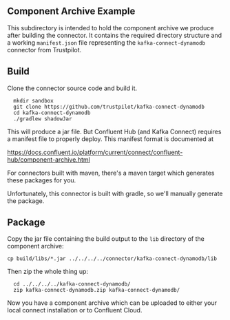 ## Component Archive Example

This subdirectory is intended to hold the component archive we produce
after building the connector. It contains the required directory structure and a working
`manifest.json` file representing the `kafka-connect-dynamodb` connector from Trustpilot. 

## Build

Clone the connector source code and build it.
```
  mkdir sandbox
  git clone https://github.com/trustpilot/kafka-connect-dynamodb
  cd kafka-connect-dynamodb
  ./gradlew shadowJar
```

This will produce a jar file. But Confluent Hub (and Kafka Connect) requires
a manifest file to properly deploy. This manifest format is documented at

https://docs.confluent.io/platform/current/connect/confluent-hub/component-archive.html

For connectors built with maven, there's a maven target which generates these packages for you.

Unfortunately, this connector is built with gradle, so we'll manually generate
the package. 

## Package

Copy the jar file containing the build output to the 
`lib` directory of the component archive:

  `cp build/libs/*.jar ../../../../connector/kafka-connect-dynamodb/lib`

Then zip the whole thing up:

```
  cd ../../../../kafka-connect-dynamodb/
  zip kafka-connect-dynamodb.zip kafka-connect-dynamodb/
```

Now you have a component archive which can be uploaded to either your local
connect installation or to Confluent Cloud.
